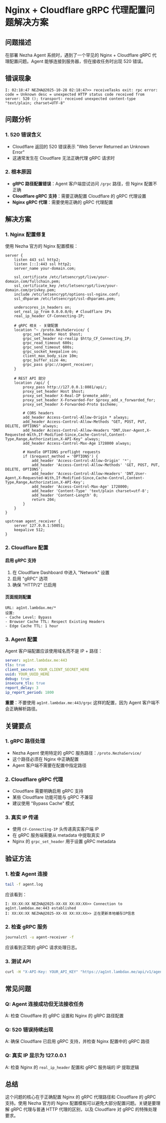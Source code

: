 # Nginx + Cloudflare gRPC 代理配置问题解决方案

## 问题描述

在部署 Nezha Agent 系统时，遇到了一个罕见的 Nginx + Cloudflare gRPC 代理配置问题。Agent 能够连接到服务器，但在接收任务时出现 520 错误。

## 错误现象

```
I: 02:18:47 NEZHA@2025-10-28 02:18:47>> receiveTasks exit: rpc error: code = Unknown desc = unexpected HTTP status code received from server: 520 (); transport: received unexpected content-type "text/plain; charset=UTF-8"
```

## 问题分析

### 1. 520 错误含义

- Cloudflare 返回的 520 错误表示 "Web Server Returned an Unknown Error"
- 这通常发生在 Cloudflare 无法正确代理 gRPC 请求时

### 2. 根本原因

- **gRPC 路径配置错误**：Agent 客户端尝试访问 `/grpc` 路径，但 Nginx 配置不正确
- **Cloudflare gRPC 支持**：需要正确配置 Cloudflare 的 gRPC 代理设置
- **Nginx gRPC 代理**：需要使用正确的 gRPC 代理配置

## 解决方案

### 1. Nginx 配置修复

使用 Nezha 官方的 Nginx 配置模板：

```nginx
server {
    listen 443 ssl http2;
    listen [::]:443 ssl http2;
    server_name your-domain.com;

    ssl_certificate /etc/letsencrypt/live/your-domain.com/fullchain.pem;
    ssl_certificate_key /etc/letsencrypt/live/your-domain.com/privkey.pem;
    include /etc/letsencrypt/options-ssl-nginx.conf;
    ssl_dhparam /etc/letsencrypt/ssl-dhparams.pem;

    underscores_in_headers on;
    set_real_ip_from 0.0.0.0/0; # Cloudflare IPs
    real_ip_header CF-Connecting-IP;

    # gRPC 相关 - 关键配置
    location ^~ /proto.NezhaService/ {
        grpc_set_header Host $host;
        grpc_set_header nz-realip $http_CF_Connecting_IP;
        grpc_read_timeout 600s;
        grpc_send_timeout 600s;
        grpc_socket_keepalive on;
        client_max_body_size 10m;
        grpc_buffer_size 4m;
        grpc_pass grpc://agent_receiver;
    }

    # REST API 部分
    location /api/ {
        proxy_pass http://127.0.0.1:8081/api/;
        proxy_set_header Host $host;
        proxy_set_header X-Real-IP $remote_addr;
        proxy_set_header X-Forwarded-For $proxy_add_x_forwarded_for;
        proxy_set_header X-Forwarded-Proto $scheme;

        # CORS headers
        add_header Access-Control-Allow-Origin * always;
        add_header Access-Control-Allow-Methods "GET, POST, PUT, DELETE, OPTIONS" always;
        add_header Access-Control-Allow-Headers "DNT,User-Agent,X-Requested-With,If-Modified-Since,Cache-Control,Content-Type,Range,Authorization,X-API-Key" always;
        add_header Access-Control-Max-Age 1728000 always;

        # Handle OPTIONS preflight requests
        if ($request_method = 'OPTIONS') {
            add_header 'Access-Control-Allow-Origin' '*';
            add_header 'Access-Control-Allow-Methods' 'GET, POST, PUT, DELETE, OPTIONS';
            add_header 'Access-Control-Allow-Headers' 'DNT,User-Agent,X-Requested-With,If-Modified-Since,Cache-Control,Content-Type,Range,Authorization,X-API-Key';
            add_header 'Access-Control-Max-Age' 1728000;
            add_header 'Content-Type' 'text/plain charset=utf-8';
            add_header 'Content-Length' 0;
            return 204;
        }
    }
}

upstream agent_receiver {
    server 127.0.0.1:50051;
    keepalive 512;
}
```

### 2. Cloudflare 配置

#### 启用 gRPC 支持

1. 在 Cloudflare Dashboard 中进入 "Network" 设置
2. 启用 "gRPC" 选项
3. 确保 "HTTP/2" 已启用

#### 页面规则配置

```
URL: ag1nt.lambdax.me/*
设置:
- Cache Level: Bypass
- Browser Cache TTL: Respect Existing Headers
- Edge Cache TTL: 1 hour
```

### 3. Agent 配置

Agent 客户端配置应该使用域名而不是 IP + 路径：

```yaml
server: ag1nt.lambdax.me:443
tls: true
client_secret: YOUR_CLIENT_SECRET_HERE
uuid: YOUR_UUID_HERE
debug: true
insecure_tls: true
report_delay: 3
ip_report_period: 1800
```

**重要**：不要使用 `ag1nt.lambdax.me:443/grpc` 这样的配置，因为 Agent 客户端不会正确解析路径。

## 关键要点

### 1. gRPC 路径处理

- Nezha Agent 使用特定的 gRPC 服务路径：`/proto.NezhaService/`
- 这个路径必须在 Nginx 中正确配置
- Agent 客户端不需要在配置中指定路径

### 2. Cloudflare gRPC 代理

- Cloudflare 需要明确启用 gRPC 支持
- 某些 Cloudflare 功能可能与 gRPC 不兼容
- 建议使用 "Bypass Cache" 模式

### 3. 真实 IP 传递

- 使用 `CF-Connecting-IP` 头传递真实客户端 IP
- 在 gRPC 服务端需要从 metadata 中提取真实 IP
- Nginx 的 `grpc_set_header` 用于设置 gRPC metadata

## 验证方法

### 1. 检查 Agent 连接

```bash
tail -f agent.log
```

应该看到：

```
I: XX:XX:XX NEZHA@2025-XX-XX XX:XX:XX>> Connection to ag1nt.lambdax.me:443 established
I: XX:XX:XX NEZHA@2025-XX-XX XX:XX:XX>> 正在更新本地缓存IP信息
```

### 2. 检查 gRPC 服务

```bash
journalctl -u agent-receiver -f
```

应该看到正常的 gRPC 请求处理日志。

### 3. 测试 API

```bash
curl -H "X-API-Key: YOUR_API_KEY" "https://ag1nt.lambdax.me/api/v1/agents"
```

## 常见问题

### Q: Agent 连接成功但无法接收任务

A: 检查 Cloudflare 的 gRPC 设置和 Nginx 的 gRPC 路径配置

### Q: 520 错误持续出现

A: 确保 Cloudflare 已启用 gRPC 支持，并检查 Nginx 配置中的 gRPC 路径

### Q: 真实 IP 显示为 127.0.0.1

A: 检查 Nginx 的 `real_ip_header` 配置和 gRPC 服务端的 IP 提取逻辑

## 总结

这个问题的核心在于正确配置 Nginx 的 gRPC 代理路径和 Cloudflare 的 gRPC 支持。使用 Nezha 官方的 Nginx 配置模板可以避免大部分配置问题。关键是要理解 gRPC 代理与普通 HTTP 代理的区别，以及 Cloudflare 对 gRPC 的特殊处理要求。
